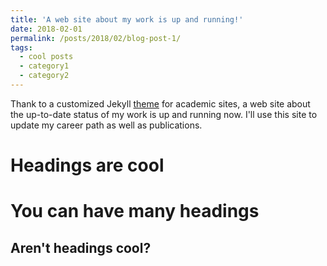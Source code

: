 ```yaml
---
title: 'A web site about my work is up and running!'
date: 2018-02-01
permalink: /posts/2018/02/blog-post-1/
tags:
  - cool posts
  - category1
  - category2
---
```


Thank to a customized Jekyll [theme](https://academicpages.github.io/) for academic sites, a web site about the up-to-date status of my work is up and running now. I'll use this site to update my career path as well as publications.

Headings are cool
======

You can have many headings
======

Aren't headings cool?
------
